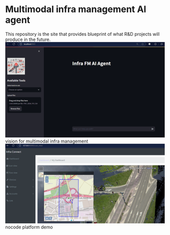 # Multimodal infra management AI agent
This repository is the site that provides blueprint of what R&D projects will produce in the future.
![Image](https://github.com/mac999/infra-multimodal-ai-agent/blob/main/infra_fm_agent3.gif)
vision for multimodal infra management
![Image](https://github.com/mac999/infra-multimodal-ai-agent/blob/main/mag-nocode3.gif?raw=true)
nocode platform demo

